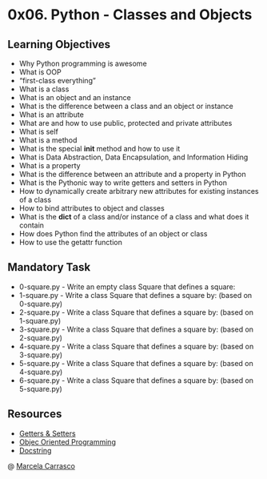 # 0x06. Python - Classes and Objects

## Learning Objectives

- Why Python programming is awesome
- What is OOP
- “first-class everything”
- What is a class
- What is an object and an instance
- What is the difference between a class and an object or instance
- What is an attribute
- What are and how to use public, protected and private attributes
- What is self
- What is a method
- What is the special __init__ method and how to use it
- What is Data Abstraction, Data Encapsulation, and Information Hiding
- What is a property
- What is the difference between an attribute and a property in Python
- What is the Pythonic way to write getters and setters in Python
- How to dynamically create arbitrary new attributes for existing instances of a class
- How to bind attributes to object and classes
- What is the __dict__ of a class and/or instance of a class and what does it contain
- How does Python find the attributes of an object or class
- How to use the getattr function

## Mandatory Task

- 0-square.py - Write an empty class Square that defines a square:
- 1-square.py - Write a class Square that defines a square by: (based on 0-square.py)
- 2-square.py - Write a class Square that defines a square by: (based on 1-square.py)
- 3-square.py - Write a class Square that defines a square by: (based on 2-square.py)
- 4-square.py - Write a class Square that defines a square by: (based on 3-square.py)
- 5-square.py - Write a class Square that defines a square by: (based on 4-square.py)
- 6-square.py - Write a class Square that defines a square by: (based on 5-square.py)

## Resources
- [Getters & Setters](https://python-course.eu/oop/properties-vs-getters-and-setters.php)
- [Objec Oriented Programming](https://www.youtube.com/watch?v=-DP1i2ZU9gk)
- [Docstring](https://sphinxcontrib-napoleon.readthedocs.io/en/latest/example_google.html)




@ [Marcela Carrasco](https://www.linkedin.com/in/marcela-carrasco-piaggio-0796b333/)
